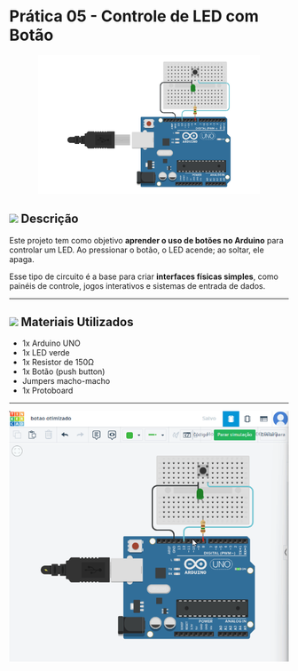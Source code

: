 # Prática 05 - Controle de LED com Botão

<div align="center">
<img src="./image.png" width="400px">
</div>

## <img src="https://upload.wikimedia.org/wikipedia/commons/1/18/ISO_C%2B%2B_Logo.svg" width="19px"> Descrição

Este projeto tem como objetivo **aprender o uso de botões no Arduino** para controlar um LED.
Ao pressionar o botão, o LED acende; ao soltar, ele apaga.

Esse tipo de circuito é a base para criar **interfaces físicas simples**, como painéis de controle, jogos interativos e sistemas de entrada de dados.

---

## <img src="https://upload.wikimedia.org/wikipedia/commons/1/18/ISO_C%2B%2B_Logo.svg" width="19px"> Materiais Utilizados

- 1x Arduino UNO
- 1x LED verde
- 1x Resistor de 150Ω
- 1x Botão (push button)
- Jumpers macho-macho
- 1x Protoboard

---
<div align="center">
<img src="gravacao.gif">
</div>

